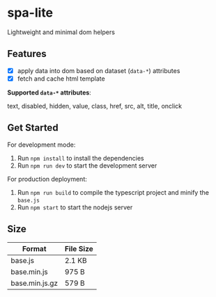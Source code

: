 # spa-lite

Lightweight and minimal dom helpers

## Features

- [x] apply data into dom based on dataset (`data-*`) attributes
- [x] fetch and cache html template

**Supported `data-*` attributes**:

text, disabled, hidden, value, class, href, src, alt, title, onclick

## Get Started

For development mode:

1. Run `npm install` to install the dependencies
2. Run `npm run dev` to start the development server

For production deployment:

1. Run `npm run build` to compile the typescript project and minify the `base.js`
2. Run `npm start` to start the nodejs server

## Size

| Format         | File Size |
| -------------- | --------- |
| base.js        | 2.1 KB    |
| base.min.js    | 975 B     |
| base.min.js.gz | 579 B     |
